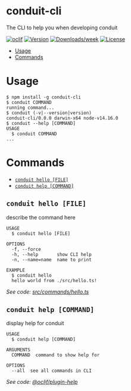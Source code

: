 conduit-cli
===========

The CLI to help you when developing conduit

[![oclif](https://img.shields.io/badge/cli-oclif-brightgreen.svg)](https://oclif.io)
[![Version](https://img.shields.io/npm/v/conduit-cli.svg)](https://npmjs.org/package/conduit-cli)
[![Downloads/week](https://img.shields.io/npm/dw/conduit-cli.svg)](https://npmjs.org/package/conduit-cli)
[![License](https://img.shields.io/npm/l/conduit-cli.svg)](https://github.com/quintessential-sft/conduit/blob/master/package.json)

<!-- toc -->
* [Usage](#usage)
* [Commands](#commands)
<!-- tocstop -->
# Usage
<!-- usage -->
```sh-session
$ npm install -g conduit-cli
$ conduit COMMAND
running command...
$ conduit (-v|--version|version)
conduit-cli/0.0.0 darwin-x64 node-v14.16.0
$ conduit --help [COMMAND]
USAGE
  $ conduit COMMAND
...
```
<!-- usagestop -->
# Commands
<!-- commands -->
* [`conduit hello [FILE]`](#conduit-hello-file)
* [`conduit help [COMMAND]`](#conduit-help-command)

## `conduit hello [FILE]`

describe the command here

```
USAGE
  $ conduit hello [FILE]

OPTIONS
  -f, --force
  -h, --help       show CLI help
  -n, --name=name  name to print

EXAMPLE
  $ conduit hello
  hello world from ./src/hello.ts!
```

_See code: [src/commands/hello.ts](https://github.com/quintessential-sft/conduit/blob/v0.0.0/src/commands/hello.ts)_

## `conduit help [COMMAND]`

display help for conduit

```
USAGE
  $ conduit help [COMMAND]

ARGUMENTS
  COMMAND  command to show help for

OPTIONS
  --all  see all commands in CLI
```

_See code: [@oclif/plugin-help](https://github.com/oclif/plugin-help/blob/v3.2.3/src/commands/help.ts)_
<!-- commandsstop -->
